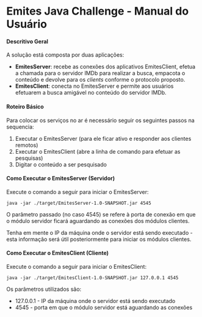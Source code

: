 # Emites Java Challenge - Manual do Usuário

#### Descritivo Geral

A solução está composta por duas aplicações:

* **EmitesServer**: recebe as conexões dos aplicativos EmitesClient, efetua a chamada para o servidor IMDb para realizar a busca, empacota o conteúdo e devolve para os _clients_ conforme o protocolo proposto.
* **EmitesClient**: conecta no EmitesServer e permite aos usuários efetuarem a busca amigável no conteúdo do servidor IMDb.


#### Roteiro Básico

Para colocar os serviços no ar é necessário seguir os seguintes passos na sequencia:

1. Executar o EmitesServer (para ele ficar ativo e responder aos clientes remotos)
2. Executar o EmitesClient (abre a linha de comando para efetuar as pesquisas)
3. Digitar o conteúdo a ser pesquisado

#### Como Executar o EmitesServer (Servidor)

Execute o comando a seguir para iniciar o EmitesServer:

`java -jar ./target/EmitesServer-1.0-SNAPSHOT.jar 4545
`

O parâmetro passado (no caso 4545) se refere à porta de conexão em que o módulo servidor ficará aguardando as conexões dos módulos clientes.

Tenha em mente o IP da máquina onde o servidor está sendo executado - esta informação será útil posteriormente para iniciar os módulos clientes.

#### Como Executar o EmitesClient (Cliente)

Execute o comando a seguir para iniciar o EmitesClient:

`java -jar ./target/EmitesClient-1.0-SNAPSHOT.jar 127.0.0.1 4545
`


Os parâmetros utilizados são:

* 127.0.0.1 - IP da máquina onde o servidor está sendo executado
* 4545 - porta em que o módulo servidor está aguardando as conexões
